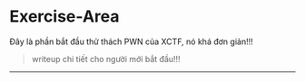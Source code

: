 # Exercise-Area

Đây là phần bắt đầu thử thách PWN của XCTF, nó khá đơn giản!!! 

>writeup chi tiết cho người mới bắt đầu!!!

---------------------------------------------------------
